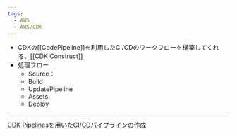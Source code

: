 ```yaml
---
tags:
  - AWS
  - AWS/CDK
---
```

- CDKの[[CodePipeline]]を利用したCI/CDのワークフローを構築してくれる、[[CDK Construct]]
- 処理フロー
	- Source：
	- Build
	- UpdatePipeline
	- Assets
	- Deploy


---
[CDK Pipelinesを用いたCI/CDパイプラインの作成](https://zenn.dev/hikapoppin/articles/ab39718866cbaf)